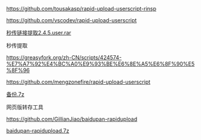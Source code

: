 

https://github.com/tousakasp/rapid-upload-userscript-rinsp

https://github.com/vscodev/rapid-upload-userscript





[秒传链接提取2.4.5.user.rar](assets/秒传链接提取2.4.5.user.rar)



秒传提取

https://greasyfork.org/zh-CN/scripts/424574-%E7%A7%92%E4%BC%A0%E9%93%BE%E6%8E%A5%E6%8F%90%E5%8F%96

https://github.com/mengzonefire/rapid-upload-userscript

[备份.7z](assets/备份.7z)



网页版转存工具

https://github.com/GillianJiao/baidupan-rapidupload



[baidupan-rapidupload.7z](assets/baidupan-rapidupload.7z)

